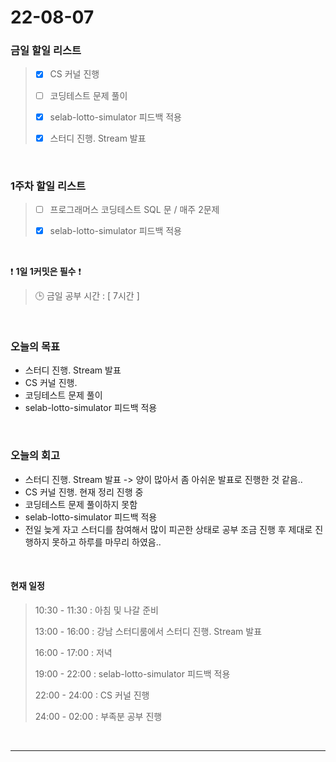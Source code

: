 # 22-08-07
 ### 금일 할일 리스트 
> - [x]  CS 커널 진행
>
> - [ ]  코딩테스트 문제 풀이
>
> - [x]  selab-lotto-simulator 피드백 적용
>
> - [x]  스터디 진행. Stream 발표

<br/>

### 1주차 할일 리스트  

> - [ ]  프로그래머스 코딩테스트 SQL 문 / 매주 2문제  
>
> - [x]  selab-lotto-simulator 피드백 적용

<br/>

❗ **1일 1커밋은 필수** ❗
> 🕒 금일 공부 시간 :  [ 7시간 ]    
  
<br/>

### 오늘의 목표
- 스터디 진행. Stream 발표
- CS 커널 진행. 
- 코딩테스트 문제 풀이
- selab-lotto-simulator 피드백 적용

<br>

### 오늘의 회고
- 스터디 진행. Stream 발표 -> 양이 많아서 좀 아쉬운 발표로 진행한 것 같음..
- CS 커널 진행. 현재 정리 진행 중
- 코딩테스트 문제 풀이하지 못함
- selab-lotto-simulator 피드백 적용
- 전일 늦게 자고 스터디를 참여해서 많이 피곤한 상태로 공부 조금 진행 후 제대로 진행하지 못하고 하루를 마무리 하였음..

<br>

#### 현재 일정  
> 10:30 - 11:30 : 아침 및 나갈 준비
>
> 13:00 - 16:00 : 강남 스터디룸에서 스터디 진행. Stream 발표
>
> 16:00 - 17:00 : 저녁
>
> 19:00 - 22:00 : selab-lotto-simulator 피드백 적용
>
> 22:00 - 24:00 : CS 커널 진행
>
> 24:00 - 02:00 : 부족분 공부 진행

<br/>

------------  